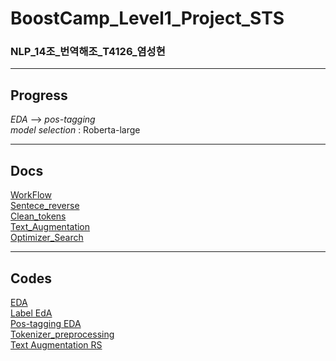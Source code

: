 # BoostCamp_Level1_Project_STS
### NLP_14조_번역해조_T4126_염성현
- - -

## Progress

*EDA* --> *pos-tagging*  
*model selection* : Roberta-large
- - -

## Docs

[WorkFlow](./docs/workflow.md 'flow')   
[Sentece_reverse](./docs/sentence_reverse.md)   
[Clean_tokens](./docs/clean_tokens.md)   
[Text_Augmentation](./docs/text_aug.md)    
[Optimizer_Search](./docs/optimizer_search.md)    
- - - 

## Codes

[EDA](./codes/simpler_eda.ipynb 'eda')    
[Label EdA](./codes/label_trace_note.ipynb 'label')    
[Pos-tagging EDA](./codes/pos_eda.ipynb 'pos')    
[Tokenizer_preprocessing](./codes/tokenizer_plus.ipynb)    
[Text Augmentation RS](./codes/rs.ipynb)    